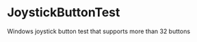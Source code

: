 JoystickButtonTest
==================

Windows joystick button test that supports more than 32 buttons